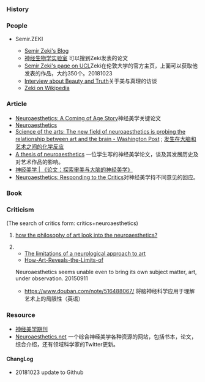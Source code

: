  

### History 

### People 
- Semir.ZEKI

    - [Semir Zeki's Blog](http://profzeki.blogspot.com/)
    - [神经生物学实验室](http://www.vislab.ucl.ac.uk/index.php) 可以搜到Zeki发表的论文
    - [Semir Zeki's page on UCL](https://www.ucl.ac.uk/biosciences/departments/cdb/people/semir-zeki)Zeki在伦敦大学的官方主页，上面可以获取他发表的作品，大约350个。20181023
    - [Interview about Beauty and Truth](https://www.whyarewehere.tv/people/semir-zeki/#)关于美与真理的访谈
    - [Zeki on Wikipedia](https://en.wikipedia.org/wiki/Semir_Zeki)


### Article 

- [Neuroaesthetics: A Coming of Age Story](https://www.mitpressjournals.org/doi/10.1162/jocn.2010.21457)神经美学关键论文
- [Neuroaesthetics](https://www.cell.com/trends/cognitive-sciences/abstract/S1364-6613(14)00075-8)
- [Science of the arts: The new field of neuroaesthetics is probing the relationship between art and the brain - Washington Post](https://www.washingtonpost.com/graphics/2017/lifestyle/your-brain-on-art/?noredirect=on&utm_term=.2cf951a31acd) ; [发生在大脑和艺术之间的化学反应](https://mp.weixin.qq.com/s/KM5EF42KJsUd6CXpRCE5Iw)
- [A thesis of neuroaesthetics](https://kabk.github.io/go-theses-17-antonia-schwaiger/) 一位学生写的神经美学论文，谈及其发展历史及对艺术作品的影响。
- [神经美学 | 《论文：探索审美与大脑的神经美学》](https://github.com/longai/mind/issues/4)
- [Neuroaesthetics: Responding to the Critics](https://www.psychologytoday.com/us/blog/mindmelding/201212/neuroaesthetics-responding-the-critics)对神经美学持不同意见的回应。


### Book


### Criticism 

(The search of critics form: critics+neuroaesthetics) 


1. [how the philosophy of art look into the neuroaesthetics?](http://www.pjaesthetics.org/index.php/pjaesthetics/article/viewFile/5/4)

2. - [The limitations of a neurological approach to art](https://www.thelancet.com/pdfs/journals/lancet/PIIS0140-6736(08)60975-7.pdf) 
    - [How-Art-Reveals-the-Limits-of ](https://www.chronicle.com/article/How-Art-Reveals-the-Limits-of/232821/)

     Neuroaesthetics seems unable even to bring its own subject matter, art, under observation. 20150911
    - https://www.douban.com/note/516488067/
将脑神经科学应用于理解艺术上的局限性（英语）


### Resource 
- [神经美学期刊](http://www.artbrain.org/journal-of-neuro-aesthetic-theory/) 
- [Neuroaesthetics.net](https://neuroaesthetics.net/) 一个综合神经美学各种资源的网站，包括书本，论文，综合介绍，还有领域科学家的Twitter更新。



#### ChangLog

- 20181023 update to Github


